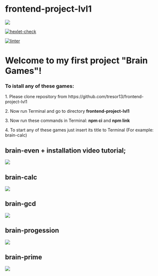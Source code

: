 # frontend-project-lvl1

<a href="https://codeclimate.com/github/tresor13/frontend-project-lvl1/maintainability"><img src="https://api.codeclimate.com/v1/badges/d92c79914d9a34316bdd/maintainability" /></a>

[![hexlet-check](https://github.com/tresor13/frontend-project-lvl1/actions/workflows/hexlet-check.yml/badge.svg?branch=main&event=push)](https://github.com/tresor13/frontend-project-lvl1/actions/workflows/hexlet-check.yml)

[![linter](https://github.com/tresor13/frontend-project-lvl1/actions/workflows/lint.yml/badge.svg?branch=main&event=push)](https://github.com/tresor13/frontend-project-lvl1/actions/workflows/lint.yml)

<h1>Welcome to my first project "Brain Games"!</h1>

<h3><b>To istall any of these games:</b></h3>
<p>1. Please clone repository from https://github.com/tresor13/frontend-project-lvl1</p>
<p>2. Now run Terminal and go to directory <b>frontend-project-lvl1</b>
<p>3. Now run these commands in Terminal:
<b>npm ci</b> and 
<b>npm link</b>
<p>4. To start any of these games just insert its title to Terminal (For example: brain-calc)</p>

<h2>brain-even + installation video tutorial;</h2>
<a href="https://asciinema.org/a/lGPvZUoDTR5Sq9XHhT3NqPUax" target="_blank"><img src="https://asciinema.org/a/lGPvZUoDTR5Sq9XHhT3NqPUax.svg" /></a>

<h2>brain-calc</h2>
<a href="https://asciinema.org/a/BAe4XEYticmNuxMOjgpyR1kjw" target="_blank"><img src="https://asciinema.org/a/BAe4XEYticmNuxMOjgpyR1kjw.svg" /></a>

<h2>brain-gcd</h2>
<a href="https://asciinema.org/a/464178" target="_blank"><img src="https://asciinema.org/a/464178.svg" /></a>

<h2>brain-progession</h2>
<a href="https://asciinema.org/a/Qu8HiDVtdboAn84DtDRYXwtSo" target="_blank"><img src="https://asciinema.org/a/Qu8HiDVtdboAn84DtDRYXwtSo.svg" /></a>

<h2>brain-prime</h2>
<a href="https://asciinema.org/a/464172" target="_blank"><img src="https://asciinema.org/a/464172.svg" /></a>
